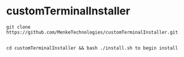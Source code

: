 # customTerminalInstaller



```
git clone https://github.com/MenkeTechnologies/customTerminalInstaller.git


cd customTerminalInstaller && bash ./install.sh to begin install
```

